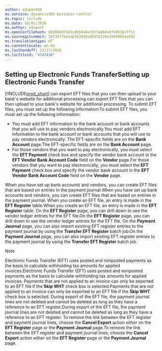 ```yaml
---
author: edupont04
ms.service: dynamics365-business-central
ms.topic: include
ms.date: 10/01/2020
ms.author: edupont
ms.openlocfilehash: 60d8b8d7843c0b5844a7d37a084a8fbd63627f51
ms.sourcegitcommit: 2e7307fbe1eb3b34d0ad9356226a19409054a402
ms.translationtype: HT
ms.contentlocale: en-AU
ms.lasthandoff: 12/17/2020
ms.locfileid: "4747438"
---
```

## <a name="setting-up-electronic-funds-transfer"></a><span data-ttu-id="81614-101">Setting up Electronic Funds Transfer</span><span class="sxs-lookup"><span data-stu-id="81614-101">Setting up Electronic Funds Transfer</span></span>

[!INCLUDE[prod_short](../../../includes/prod_short.md)] <span data-ttu-id="81614-102">can export EFT files that you can then upload to your bank's website for additional processing.</span><span class="sxs-lookup"><span data-stu-id="81614-102">can export EFT files that you can then upload to your bank's website for additional processing.</span></span> <span data-ttu-id="81614-103">To submit EFT files, you must set up the following information:</span><span class="sxs-lookup"><span data-stu-id="81614-103">To submit EFT files, you must set up the following information:</span></span>  

* <span data-ttu-id="81614-104">You must add EFT information to the bank account or bank accounts that you will use to pay vendors electronically.</span><span class="sxs-lookup"><span data-stu-id="81614-104">You must add EFT information to the bank account or bank accounts that you will use to pay vendors electronically.</span></span> <span data-ttu-id="81614-105">The EFT-specific fields are on the **Bank Account** page.</span><span class="sxs-lookup"><span data-stu-id="81614-105">The EFT-specific fields are on the **Bank Account** page.</span></span>  
* <span data-ttu-id="81614-106">For those vendors that you want to pay electronically, you must select the **EFT Payment** check box and specify the vendor bank account in the **EFT Vendor Bank Account Code** field on the **Vendor** page.</span><span class="sxs-lookup"><span data-stu-id="81614-106">For those vendors that you want to pay electronically, you must select the **EFT Payment** check box and specify the vendor bank account in the **EFT Vendor Bank Account Code** field on the **Vendor** page.</span></span>  

<span data-ttu-id="81614-107">When you have set up bank accounts and vendors, you can create EFT files that are based on entries in the payment journal.</span><span class="sxs-lookup"><span data-stu-id="81614-107">When you have set up bank accounts and vendors, you can create EFT files that are based on entries in the payment journal.</span></span> <span data-ttu-id="81614-108">When you create an EFT file, an entry is made in the **EFT Register** table.</span><span class="sxs-lookup"><span data-stu-id="81614-108">When you create an EFT file, an entry is made in the **EFT Register** table.</span></span> <span data-ttu-id="81614-109">On the **EFT Register** page, you can drill down to see the vendor ledger entries for the EFT file.</span><span class="sxs-lookup"><span data-stu-id="81614-109">On the **EFT Register** page, you can drill down to see the vendor ledger entries for the EFT file.</span></span> <span data-ttu-id="81614-110">On the **Payment Journal** page, you can also import existing EFT register entries to the payment journal by using the **Transfer EFT Register** batch job.</span><span class="sxs-lookup"><span data-stu-id="81614-110">On the **Payment Journal** page, you can also import existing EFT register entries to the payment journal by using the **Transfer EFT Register** batch job.</span></span>

> [!NOTE]  
> <span data-ttu-id="81614-111">Electronic Funds Transfer (EFT) uses posted and nonposted payments as the basis to calculate withholding tax amounts for applied invoices.</span><span class="sxs-lookup"><span data-stu-id="81614-111">Electronic Funds Transfer (EFT) uses posted and nonposted payments as the basis to calculate withholding tax amounts for applied invoices.</span></span> <span data-ttu-id="81614-112">Payments that are not applied to an invoice can only be exported to an EFT file if the **Skip WHT** check box is selected.</span><span class="sxs-lookup"><span data-stu-id="81614-112">Payments that are not applied to an invoice can only be exported to an EFT file if the **Skip WHT** check box is selected.</span></span> <span data-ttu-id="81614-113">During export of the EFT file, the payment journal lines are not deleted and cannot be deleted as long as they have a reference to an EFT register.</span><span class="sxs-lookup"><span data-stu-id="81614-113">During export of the EFT file, the payment journal lines are not deleted and cannot be deleted as long as they have a reference to an EFT register.</span></span> <span data-ttu-id="81614-114">To remove the link between the EFT register and payment journal lines, choose the **Cancel Export** action either on the **EFT Register** page or the **Payment Journal** page.</span><span class="sxs-lookup"><span data-stu-id="81614-114">To remove the link between the EFT register and payment journal lines, choose the **Cancel Export** action either on the **EFT Register** page or the **Payment Journal** page.</span></span>       
